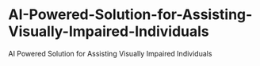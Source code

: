 # AI-Powered-Solution-for-Assisting-Visually-Impaired-Individuals
AI Powered Solution for Assisting Visually Impaired Individuals
